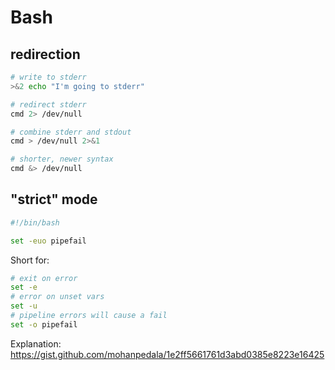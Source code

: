 # Bash

## redirection

```bash
# write to stderr
>&2 echo "I'm going to stderr"

# redirect stderr
cmd 2> /dev/null

# combine stderr and stdout
cmd > /dev/null 2>&1

# shorter, newer syntax
cmd &> /dev/null
```

## "strict" mode

```bash
#!/bin/bash

set -euo pipefail
```

Short for:
```bash
# exit on error
set -e
# error on unset vars
set -u
# pipeline errors will cause a fail
set -o pipefail
```

Explanation: https://gist.github.com/mohanpedala/1e2ff5661761d3abd0385e8223e16425
